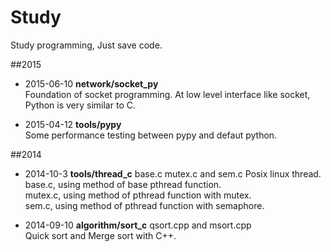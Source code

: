 # Study
Study programming, Just save code.


##2015
* 2015-06-10 **network/socket_py**  
Foundation of socket programming. At low level interface like socket, Python is very similar to C.

* 2015-04-12 **tools/pypy**  
Some performance testing between pypy and defaut python.

##2014
* 2014-10-3 **tools/thread_c** base.c mutex.c and sem.c
Posix linux thread.  
base.c, using method of base pthread function.  
mutex.c, using method of pthread function with mutex.  
sem.c, using method of pthread function with semaphore.  

* 2014-09-10 **algorithm/sort_c** qsort.cpp and msort.cpp  
Quick sort and Merge sort with C++.


